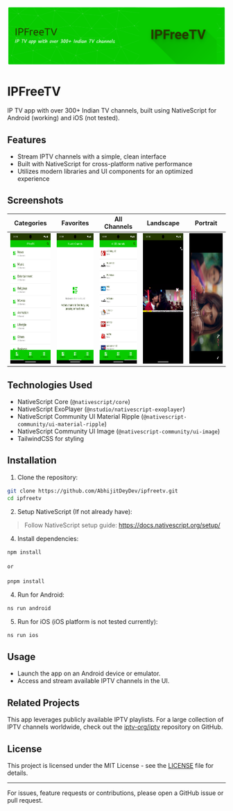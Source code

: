 ![Header](app/assets/images/header.png)

# IPFreeTV

IP TV app with over 300+ Indian TV channels, built using NativeScript for Android (working) and iOS (not tested).

## Features

- Stream IPTV channels with a simple, clean interface
- Built with NativeScript for cross-platform native performance
- Utilizes modern libraries and UI components for an optimized experience

## Screenshots
| Categories | Favorites | All Channels | Landscape | Portrait |
| :----: | :----: | :----: | :----: | :----: |
| <img src="metadata/en-US/images/phoneScreenshots/1.png" alt="screen shot 1" height="300" width="auto" /> | <img src="metadata/en-US/images/phoneScreenshots/2.png" alt="screen shot 2" height="300" width="auto" /> | <img src="metadata/en-US/images/phoneScreenshots/3.png" alt="screen shot 3" height="300" width="auto" /> | <img src="metadata/en-US/images/phoneScreenshots/4.png" alt="screen shot 4" height="300" width="auto" /> | <img src="metadata/en-US/images/phoneScreenshots/5.png" alt="screen shot 5" height="300" width="auto" /> |


## Technologies Used

- NativeScript Core (`@nativescript/core`)
- NativeScript ExoPlayer (`@nstudio/nativescript-exoplayer`)
- NativeScript Community UI Material Ripple (`@nativescript-community/ui-material-ripple`)
- NativeScript Community UI Image (`@nativescript-community/ui-image`)
- TailwindCSS for styling

## Installation

1. Clone the repository:

```sh
git clone https://github.com/AbhijitDeyDev/ipfreetv.git
cd ipfreetv
```

2. Setup NativeScript (If not already have):

>Follow NativeScript setup guide: https://docs.nativescript.org/setup/

4. Install dependencies:

```sh
npm install

or

pnpm install
```

4. Run for Android:

```sh
ns run android
```

5. Run for iOS (iOS platform is not tested currently):

```sh
ns run ios
```

## Usage

- Launch the app on an Android device or emulator.
- Access and stream available IPTV channels in the UI.

## Related Projects

This app leverages publicly available IPTV playlists. For a large collection of IPTV channels worldwide, check out the [iptv-org/iptv](https://github.com/iptv-org/iptv) repository on GitHub.

## License

This project is licensed under the MIT License - see the [LICENSE](LICENSE) file for details.

---

For issues, feature requests or contributions, please open a GitHub issue or pull request.

